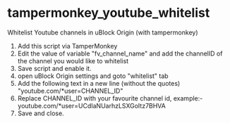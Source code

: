 # tampermonkey_youtube_whitelist
Whitelist Youtube channels in uBlock Origin (with tampermonkey)

1. Add this script via TamperMonkey
2. Edit the value of variable "fv_channel_name" and add the channelID of the channel you would like to whitelist
3. Save script and enable it.
4. open uBlock Origin settings and goto "whitelist" tab
5. Add the following text in a new line (without the quotes) "youtube.com/*user=CHANNEL_ID" 
6. Replace CHANNEL_ID with your favourite channel id, example:- youtube.com/*user=UCdIaNUarhzLSXGoItz7BHVA
7. Save and close.


